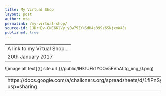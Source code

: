 ```yaml
---
title: My Virtual Shop
layout: post
author: mta
permalink: /my-virtual-shop/
source-id: 1JDrHQv-CNE6KlVy_yBw79ZYNSdH4s399z6SNjxxW4Bs
published: true
---
```

<table>
  <tr>
    <td>A link to my Virtual Shop...</td>
  </tr>
  <tr>
    <td>20th January 2017</td>
  </tr>
</table>


![image alt text]({{ site.url }}/public/lHB1UFk1YCOv5EVhACtg_img_0.png)

<table>
  <tr>
    <td>https://docs.google.com/a/challoners.org/spreadsheets/d/1flPnSykYdGWatufJl2rzn4RNclW8Un0RhlUFKDa_ILA/edit?usp=sharing</td>
  </tr>
</table>


